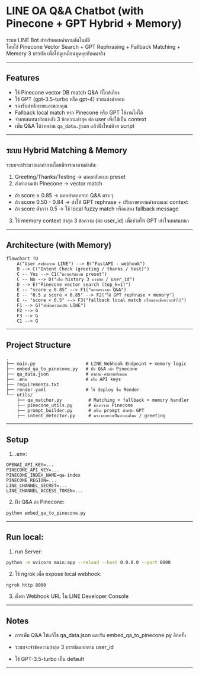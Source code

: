 # LINE OA Q&A Chatbot (with Pinecone + GPT Hybrid + Memory)

ระบบ LINE Bot สำหรับตอบคำถามอัตโนมัติ  
โดยใช้ Pinecone Vector Search + GPT Rephrasing + Fallback Matching + Memory 3 บรรทัด เพื่อให้ดูเหมือนพูดคุยกับคนจริง

---

## Features

- ใช้ Pinecone vector DB match Q&A ที่ใกล้เคียง
- ใช้ GPT (gpt-3.5-turbo หรือ gpt-4) ช่วยแต่งคำตอบ
- รองรับคำทักทายและขอบคุณ
- Fallback local match หาก Pinecone หรือ GPT ใช้งานไม่ได้
- จำบทสนทนาย้อนหลัง 3 ข้อความล่าสุด ต่อ user เพื่อใช้เป็น context
- เพิ่ม Q&A ได้ง่ายผ่าน `qa_data.json` แล้วฝังใหม่ด้วย script

---

## ระบบ Hybrid Matching & Memory

ระบบจะประมวลผลคำถามโดยพิจารณาตามลำดับ:

1. Greeting/Thanks/Testing → ตอบกลับแบบ preset
2. ส่งคำถามเข้า Pinecone → vector match

- ถ้า score ≥ 0.85 → ตอบคำตอบจาก Q&A ตรง ๆ
- ถ้า score 0.50 - 0.84 → ส่งให้ GPT rephrase + ปรับภาษาตามคำถามและ context
- ถ้า score ต่ำกว่า 0.5 → ใช้ local fuzzy match หรือแสดง fallback message

3. ใช้ memory context ล่าสุด 3 ข้อความ (ต่อ user_id) เพื่อช่วยให้ GPT เข้าใจบทสนทนา

---

## Architecture (with Memory)

```mermaid
flowchart TD
    A("User ส่งข้อความ LINE") --> B("FastAPI - webhook")
    B --> C("Intent Check (greeting / thanks / test)")
    C -- Yes --> C1("ตอบกลับแบบ preset")
    C -- No --> D("เก็บ history 3 บรรทัด / user_id")
    D --> E("Pinecone vector search (top_k=1)")
    E -- "score ≥ 0.85" --> F1("ตอบตรงจาก Q&A")
    E -- "0.5 ≤ score < 0.85" --> F2("ใช้ GPT rephrase + memory")
    E -- "score < 0.5" --> F3("fallback local match หรือแสดงข้อความทั่วไป")
    F1 --> G("ส่งข้อความกลับ LINE")
    F2 --> G
    F3 --> G
    C1 --> G
```

---

## Project Structure

```
.
├── main.py                   # LINE Webhook Endpoint + memory logic
├── embed_qa_to_pinecone.py   # ฝัง Q&A เข้า Pinecone
├── qa_data.json              # คำถาม-คำตอบทั้งหมด
├── .env                      # เก็บ API keys
├── requirements.txt
├── render.yaml               # ใช้ deploy ขึ้น Render
└── utils/
    ├── qa_matcher.py          # Matching + fallback + memory handler
    ├── pinecone_utils.py      # ค้นหาจาก Pinecone
    ├── prompt_builder.py      # สร้าง prompt สำหรับ GPT
    ├── intent_detector.py     # ตรวจสอบว่าเป็นคำถามไหม / greeting
```

---

## Setup

1. .env:

```env
OPENAI_API_KEY=...
PINECONE_API_KEY=...
PINECONE_INDEX_NAME=qa-index
PINECONE_REGION=...
LINE_CHANNEL_SECRET=...
LINE_CHANNEL_ACCESS_TOKEN=...
```

2. ฝัง Q&A ลง Pinecone:

```bash
python embed_qa_to_pinecone.py
```

---

## Run local:

1. run Server:

```bash
python -m uvicorn main:app --reload --host 0.0.0.0 --port 8000
```

2. ใช้ ngrok เพื่อ expose local webhook:

```bash
ngrok http 8000
```

3. ตั้งค่า Webhook URL ใน LINE Developer Console

---

## Notes

- การเพิ่ม Q&A ให้แก้ไข qa_data.json และรัน embed_qa_to_pinecone.py อีกครั้ง

- ระบบจะจำข้อความล่าสุด 3 บรรทัดแยกตาม user_id

- ใช้ GPT-3.5-turbo เป็น default

---
